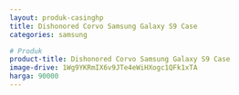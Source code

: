 ```yaml
---
layout: produk-casinghp
title: Dishonored Corvo Samsung Galaxy S9 Case
categories: samsung

# Produk
product-title: Dishonored Corvo Samsung Galaxy S9 Case
image-drive: 1Wg9YKRmIX6v9JTe4eWiHXogc1QFk1xTA
harga: 90000
---
```

